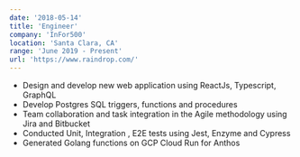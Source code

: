 ```yaml
---
date: '2018-05-14'
title: 'Engineer'
company: 'InFor500'
location: 'Santa Clara, CA'
range: 'June 2019 - Present'
url: 'https://www.raindrop.com/'
---
```


- Design and develop new web application using ReactJs, Typescript, GraphQL
- Develop Postgres SQL triggers, functions and procedures
- Team collaboration and task integration in the Agile methodology using Jira and Bitbucket
- Conducted Unit, Integration , E2E tests using Jest, Enzyme and Cypress
- Generated Golang functions on GCP Cloud Run for Anthos
